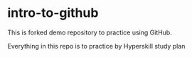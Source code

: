# intro-to-github
This is forked demo repository to practice using GitHub.

Everything in this repo is to practice by Hyperskill study plan
